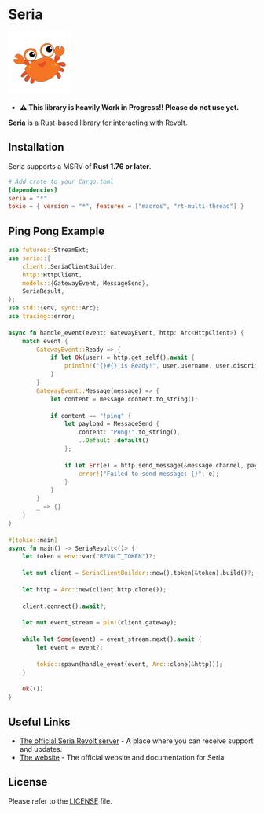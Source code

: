 # Seria

![seria logo](logo.png)

- **⚠️ This library is heavily Work in Progress!! Please do not use yet.**

**Seria** is a Rust-based library for interacting with Revolt.

## Installation

Seria supports a MSRV of **Rust 1.76 or later**.

```toml
# Add crate to your Cargo.toml
[dependencies]
seria = "*"
tokio = { version = "*", features = ["macros", "rt-multi-thread"] }
```

## Ping Pong Example

```rs
use futures::StreamExt;
use seria::{
    client::SeriaClientBuilder,
    http::HttpClient,
    models::{GatewayEvent, MessageSend},
    SeriaResult,
};
use std::{env, sync::Arc};
use tracing::error;

async fn handle_event(event: GatewayEvent, http: Arc<HttpClient>) {
    match event {
        GatewayEvent::Ready => {
            if let Ok(user) = http.get_self().await {
                println!("{}#{} is Ready!", user.username, user.discriminator);
            }
        }
        GatewayEvent::Message(message) => {
            let content = message.content.to_string();

            if content == "!ping" {
                let payload = MessageSend {
                    content: "Pong!".to_string(),
                    ..Default::default()
                };

                if let Err(e) = http.send_message(&message.channel, payload).await {
                    error!("Failed to send message: {}", e);
                }
            }
        }
        _ => {}
    }
}

#[tokio::main]
async fn main() -> SeriaResult<()> {
    let token = env::var("REVOLT_TOKEN")?;

    let mut client = SeriaClientBuilder::new().token(&token).build()?;

    let http = Arc::new(client.http.clone());

    client.connect().await?;

    let mut event_stream = pin!(client.gateway);

    while let Some(event) = event_stream.next().await {
        let event = event?;

        tokio::spawn(handle_event(event, Arc::clone(&http)));
    }

    Ok(())
}
```

## Useful Links

- [The official Seria Revolt server](https://rvlt.gg/g65YG8CA) - A place where you can receive support and updates.
- [The website](https://seria.2rkf.me) - The official website and documentation for Seria.

## License

Please refer to the [LICENSE](https://github.com/reinacchi/seria/blob/master/LICENSE) file.
